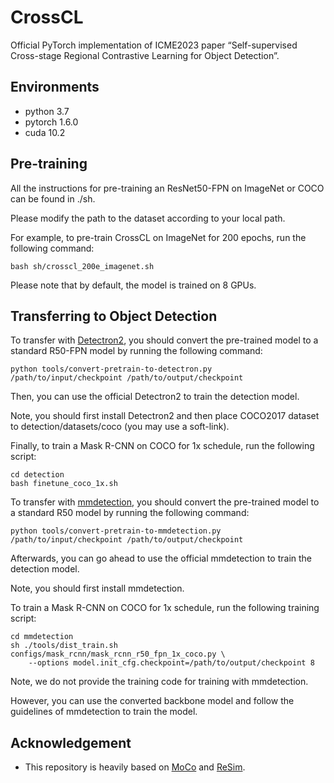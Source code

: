 # CrossCL

Official PyTorch implementation of ICME2023 paper “Self-supervised Cross-stage Regional Contrastive Learning for Object Detection”.

## Environments
- python 3.7
- pytorch 1.6.0
- cuda 10.2

## Pre-training
All the instructions for pre-training an ResNet50-FPN on ImageNet or COCO can be found in ./sh.

Please modify the path to the dataset according to your local path.

For example, to pre-train CrossCL on ImageNet for 200 epochs, run the following command:
```
bash sh/crosscl_200e_imagenet.sh
```
Please note that by default, the model is trained on 8 GPUs.

## Transferring to Object Detection
To transfer with [Detectron2](https://github.com/facebookresearch/detectron2), you should convert the pre-trained model to a standard R50-FPN model by running the following command:
```
python tools/convert-pretrain-to-detectron.py /path/to/input/checkpoint /path/to/output/checkpoint
```
Then, you can use the official Detectron2 to train the detection model. 

Note, you should first install Detectron2 and then place COCO2017 dataset to detection/datasets/coco (you may use a soft-link).

Finally, to train a Mask R-CNN on COCO for 1x schedule, run the following script:
```
cd detection
bash finetune_coco_1x.sh
```

To transfer with [mmdetection](https://github.com/open-mmlab/mmdetection), you should convert the pre-trained model to a standard R50 model by running the following command:
```
python tools/convert-pretrain-to-mmdetection.py /path/to/input/checkpoint /path/to/output/checkpoint
```
Afterwards, you can go ahead to use the official mmdetection to train the detection model.

Note, you should first install mmdetection. 

To train a Mask R-CNN on COCO for 1x schedule, run the following training script:
```
cd mmdetection
sh ./tools/dist_train.sh configs/mask_rcnn/mask_rcnn_r50_fpn_1x_coco.py \ 
    --options model.init_cfg.checkpoint=/path/to/output/checkpoint 8
```
Note, we do not provide the training code for training with mmdetection.

However, you can use the converted backbone model and follow the guidelines of mmdetection to train the model.

## Acknowledgement 
- This repository is heavily based on [MoCo](https://github.com/facebookresearch/moco) and [ReSim](https://github.com/Tete-Xiao/ReSim).

<!-- - If you use this paper/code in your research, please consider citing us:
```
``` -->
